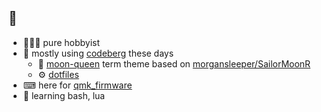 ## 👋

- 👩🏻‍💻 pure hobbyist
- 🧊 mostly using [codeberg](https://codeberg.org/sailorfe) these days
  - 🥮 [moon-queen](https://codeberg.org/sailorfe/moon-queen) term theme based on [morgansleeper/SailorMoonR](https://github.com/morgansleeper/SailorMoonR)
  - ⚙️ [dotfiles](https://codeberg.org/sailorfe/dotfiles)
- ⌨ here for [qmk_firmware](https://github.com/kdlrose/qmk_firmware/tree/kdlrose)
- 🌾 learning bash, lua
